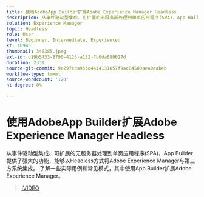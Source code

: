 ```yaml
---
title: 使用AdobeApp Builder扩展Adobe Experience Manager Headless
description: 从事件驱动型集成、可扩展的无服务器处理到单页应用程序(SPA)，App Builder提供了强大的功能，能够以Headless方式将Adobe Experience Manager与第三方系统集成。 了解一些实际用例和常见模式，其中使用App Builder扩展Adobe Experience Manager。
solution: Experience Manager
topic: Headless
role: User
level: Beginner, Intermediate, Experienced
kt: 10945
thumbnail: 346385.jpeg
exl-id: d19b5433-8790-4123-a132-7b0da689627d
duration: 2331
source-git-commit: 9a297cda953d4414131657f9ac84580aea0eabeb
workflow-type: tm+mt
source-wordcount: '120'
ht-degree: 0%

---
```


# 使用AdobeApp Builder扩展Adobe Experience Manager Headless

从事件驱动型集成、可扩展的无服务器处理到单页应用程序(SPA)，App Builder提供了强大的功能，能够以Headless方式将Adobe Experience Manager与第三方系统集成。 了解一些实际用例和常见模式，其中使用App Builder扩展Adobe Experience Manager。

>[!VIDEO](https://video.tv.adobe.com/v/346385/?quality=12&learn=on)
